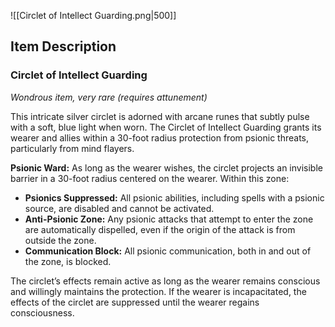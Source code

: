 ![[Circlet of Intellect Guarding.png|500]]

## Item Description
### Circlet of Intellect Guarding
*Wondrous item, very rare (requires attunement)*

This intricate silver circlet is adorned with arcane runes that subtly pulse with a soft, blue light when worn. The Circlet of Intellect Guarding grants its wearer and allies within a 30-foot radius protection from psionic threats, particularly from mind flayers.

**Psionic Ward:** As long as the wearer wishes, the circlet projects an invisible barrier in a 30-foot radius centered on the wearer. Within this zone:

- **Psionics Suppressed:** All psionic abilities, including spells with a psionic source, are disabled and cannot be activated.
- **Anti-Psionic Zone:** Any psionic attacks that attempt to enter the zone are automatically dispelled, even if the origin of the attack is from outside the zone.
- **Communication Block:** All psionic communication, both in and out of the zone, is blocked.

The circlet’s effects remain active as long as the wearer remains conscious and willingly maintains the protection. If the wearer is incapacitated, the effects of the circlet are suppressed until the wearer regains consciousness.
